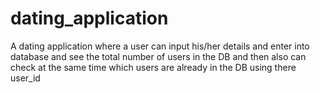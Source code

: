 # dating_application
A dating application where a user can input his/her details and enter into database and see the total number of users in the DB
and then also can check at the same time which users are already in the DB using there user_id
